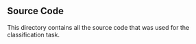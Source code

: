 ## Source Code

This directory contains all the source code that was used for the classification task.
